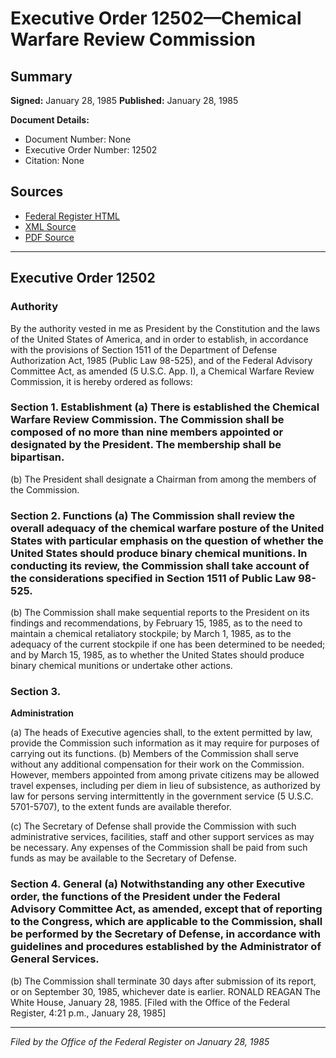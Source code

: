 # Executive Order 12502—Chemical Warfare Review Commission

## Summary

**Signed:** January 28, 1985
**Published:** January 28, 1985

**Document Details:**
- Document Number: None
- Executive Order Number: 12502
- Citation: None

## Sources
- [Federal Register HTML](https://www.presidency.ucsb.edu/documents/executive-order-12502-chemical-warfare-review-commission)
- [XML Source](None)
- [PDF Source](None)

---

## Executive Order 12502

### Authority

By the authority vested in me as President by the Constitution and the laws of the United States of America, and in order to establish, in accordance with the provisions of Section 1511 of the Department of Defense Authorization Act, 1985 (Public Law 98-525), and of the Federal Advisory Committee Act, as amended (5 U.S.C. App. I), a Chemical Warfare Review Commission, it is hereby ordered as follows:
### Section 1. Establishment (a) There is established the Chemical Warfare Review Commission. The Commission shall be composed of no more than nine members appointed or designated by the President. The membership shall be bipartisan.

(b) The President shall designate a Chairman from among the members of the Commission.
### Section 2. Functions (a) The Commission shall review the overall adequacy of the chemical warfare posture of the United States with particular emphasis on the question of whether the United States should produce binary chemical munitions. In conducting its review, the Commission shall take account of the considerations specified in Section 1511 of Public Law 98-525.

(b) The Commission shall make sequential reports to the President on its findings and recommendations, by February 15, 1985, as to the need to maintain a chemical retaliatory stockpile; by March 1, 1985, as to the adequacy of the current stockpile if one has been determined to be needed; and by March 15, 1985, as to whether the United States should produce binary chemical munitions or undertake other actions.
### Section 3.

**Administration**

(a) The heads of Executive agencies shall, to the extent permitted by law, provide the Commission such information as it may require for purposes of carrying out its functions.
(b) Members of the Commission shall serve without any additional compensation for their work on the Commission. However, members appointed from among private citizens may be allowed travel expenses, including per diem in lieu of subsistence, as authorized by law for persons serving intermittently in the government service (5 U.S.C. 5701-5707), to the extent funds are available therefor.

(c) The Secretary of Defense shall provide the Commission with such administrative services, facilities, staff and other support services as may be necessary. Any expenses of the Commission shall be paid from such funds as may be available to the Secretary of Defense.
### Section 4. General (a) Notwithstanding any other Executive order, the functions of the President under the Federal Advisory Committee Act, as amended, except that of reporting to the Congress, which are applicable to the Commission, shall be performed by the Secretary of Defense, in accordance with guidelines and procedures established by the Administrator of General Services.

(b) The Commission shall terminate 30 days after submission of its report, or on September 30, 1985, whichever date is earlier.
RONALD REAGAN
The White House,
January 28, 1985.
[Filed with the Office of the Federal Register, 4:21 p.m., January 28, 1985]

---

*Filed by the Office of the Federal Register on January 28, 1985*
